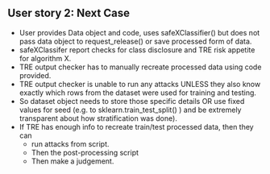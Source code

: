 ## User story 2: Next Case
- User provides Data object and code, uses safeXClassifier() but does not pass data object to request_release() or save processed form of data. 
- safeXClassifer report checks for class disclosure and TRE risk appetite for algorithm X. 
- TRE output checker has to manually recreate processed data using code provided. 
- TRE output checker is unable to run any attacks UNLESS they also know exactly which rows from the dataset were used for training and testing. 
- So dataset object needs to store those specific details OR use fixed values for seed (e.g. to sklearn.train_test_split() ) and be extremely transparent about how stratification was done). 
- If TRE has enough info to recreate train/test processed data, then they can
    -    run attacks from script. 
    - Then the post-processing script 
    - Then make a judgement. 